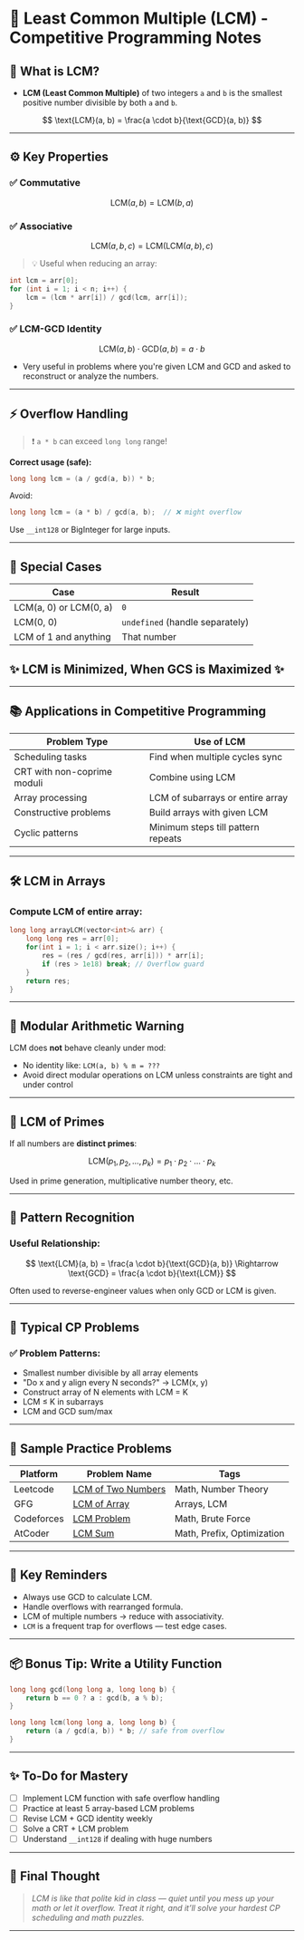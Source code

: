 # 📘 Least Common Multiple (LCM) - Competitive Programming Notes

## 🧠 What is LCM?

- **LCM (Least Common Multiple)** of two integers `a` and `b` is the smallest positive number divisible by both `a` and `b`.

$$
\text{LCM}(a, b) = \frac{a \cdot b}{\text{GCD}(a, b)}
$$

---

## ⚙️ Key Properties

### ✅ Commutative
$$
\text{LCM}(a, b) = \text{LCM}(b, a)
$$

### ✅ Associative
$$
\text{LCM}(a, b, c) = \text{LCM}(\text{LCM}(a, b), c)
$$

> 💡 Useful when reducing an array:  
```cpp
int lcm = arr[0];
for (int i = 1; i < n; i++) {
    lcm = (lcm * arr[i]) / gcd(lcm, arr[i]);
}
````

### ✅ LCM-GCD Identity

$$
\text{LCM}(a, b) \cdot \text{GCD}(a, b) = a \cdot b
$$

* Very useful in problems where you're given LCM and GCD and asked to reconstruct or analyze the numbers.

---

## ⚡ Overflow Handling

> ❗ `a * b` can exceed `long long` range!

**Correct usage (safe):**

```cpp
long long lcm = (a / gcd(a, b)) * b;
```

Avoid:

```cpp
long long lcm = (a * b) / gcd(a, b);  // ❌ might overflow
```

Use `__int128` or BigInteger for large inputs.

---

## 🧩 Special Cases

| Case                   | Result                          |
| ---------------------- | ------------------------------- |
| LCM(a, 0) or LCM(0, a) | `0`                             |
| LCM(0, 0)              | `undefined` (handle separately) |
| LCM of 1 and anything  | That number                     |


## ✨ LCM is Minimized, When GCS is Maximized ✨

---

## 📚 Applications in Competitive Programming

| Problem Type                | Use of LCM                         |
| --------------------------- | ---------------------------------- |
| Scheduling tasks            | Find when multiple cycles sync     |
| CRT with non-coprime moduli | Combine using LCM                  |
| Array processing            | LCM of subarrays or entire array   |
| Constructive problems       | Build arrays with given LCM        |
| Cyclic patterns             | Minimum steps till pattern repeats |

---

## 🛠️ LCM in Arrays

### Compute LCM of entire array:

```cpp
long long arrayLCM(vector<int>& arr) {
    long long res = arr[0];
    for(int i = 1; i < arr.size(); i++) {
        res = (res / gcd(res, arr[i])) * arr[i];
        if (res > 1e18) break; // Overflow guard
    }
    return res;
}
```

---

## 🚫 Modular Arithmetic Warning

LCM does **not** behave cleanly under mod:

* No identity like: `LCM(a, b) % m = ???`
* Avoid direct modular operations on LCM unless constraints are tight and under control

---

## 🔢 LCM of Primes

If all numbers are **distinct primes**:

$$
\text{LCM}(p_1, p_2, ..., p_k) = p_1 \cdot p_2 \cdot \dots \cdot p_k
$$

Used in prime generation, multiplicative number theory, etc.

---

## 🧠 Pattern Recognition

### Useful Relationship:

$$
\text{LCM}(a, b) = \frac{a \cdot b}{\text{GCD}(a, b)} \Rightarrow \text{GCD} = \frac{a \cdot b}{\text{LCM}}
$$

Often used to reverse-engineer values when only GCD or LCM is given.

---

## 🧪 Typical CP Problems

### ✅ Problem Patterns:

* Smallest number divisible by all array elements
* "Do x and y align every N seconds?" → LCM(x, y)
* Construct array of N elements with LCM = K
* LCM ≤ K in subarrays
* LCM and GCD sum/max

---

## 🧠 Sample Practice Problems

| Platform   | Problem Name                                                               | Tags                       |
| ---------- | -------------------------------------------------------------------------- | -------------------------- |
| Leetcode   | [LCM of Two Numbers](https://leetcode.com)                                 | Math, Number Theory        |
| GFG        | [LCM of Array](https://www.geeksforgeeks.org/lcm-of-given-array-elements/) | Arrays, LCM                |
| Codeforces | [LCM Problem](https://codeforces.com/problemset/problem/1834/A)            | Math, Brute Force          |
| AtCoder    | [LCM Sum](https://atcoder.jp/contests/abc)                                 | Math, Prefix, Optimization |

---

## 📌 Key Reminders

* Always use GCD to calculate LCM.
* Handle overflows with rearranged formula.
* LCM of multiple numbers → reduce with associativity.
* `LCM` is a frequent trap for overflows — test edge cases.

---

## 📦 Bonus Tip: Write a Utility Function

```cpp
long long gcd(long long a, long long b) {
    return b == 0 ? a : gcd(b, a % b);
}

long long lcm(long long a, long long b) {
    return (a / gcd(a, b)) * b; // safe from overflow
}
```

---

## ✨ To-Do for Mastery

* [ ] Implement LCM function with safe overflow handling
* [ ] Practice at least 5 array-based LCM problems
* [ ] Revise LCM + GCD identity weekly
* [ ] Solve a CRT + LCM problem
* [ ] Understand `__int128` if dealing with huge numbers

---

## 🧠 Final Thought

> *LCM is like that polite kid in class — quiet until you mess up your math or let it overflow. Treat it right, and it’ll solve your hardest CP scheduling and math puzzles.*

---
